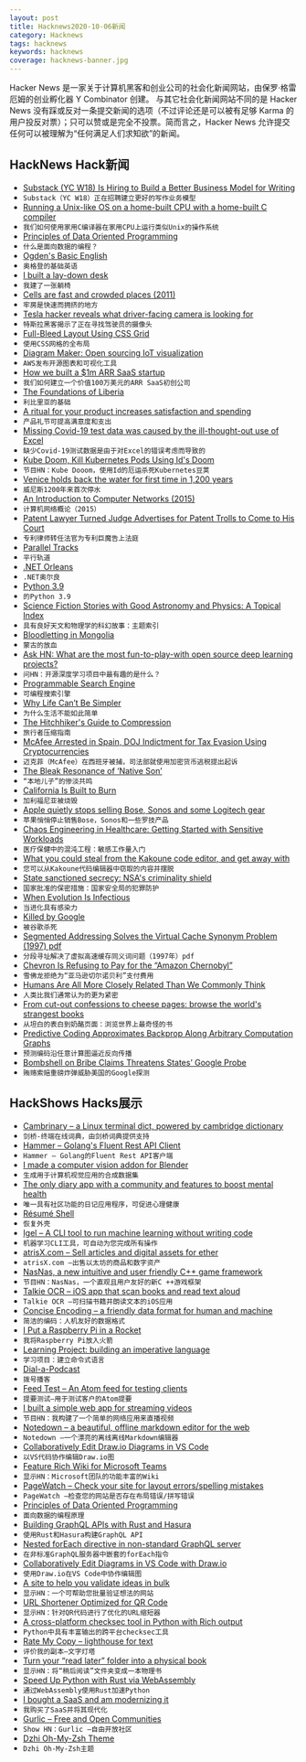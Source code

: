 ```yaml
---
layout: post
title: Hacknews2020-10-06新闻
category: Hacknews
tags: hacknews
keywords: hacknews
coverage: hacknews-banner.jpg
---
```


Hacker News 是一家关于计算机黑客和创业公司的社会化新闻网站，由保罗·格雷厄姆的创业孵化器 Y Combinator 创建。
与其它社会化新闻网站不同的是 Hacker News 没有踩或反对一条提交新闻的选项（不过评论还是可以被有足够 Karma 的用户投反对票）；只可以赞或是完全不投票。简而言之，Hacker News 允许提交任何可以被理解为“任何满足人们求知欲”的新闻。

## HackNews Hack新闻


- [Substack (YC W18) Is Hiring to Build a Better Business Model for Writing](https://substack.com/jobs)
- `Substack（YC W18）正在招聘建立更好的写作业务模型`
- [Running a Unix-like OS on a home-built CPU with a home-built C compiler](https://fuel.edby.coffee/posts/how-we-ported-xv6-os-to-a-home-built-cpu-with-a-home-built-c-compiler/)
- `我们如何使用家用C编译器在家用CPU上运行类似Unix的操作系统`
- [Principles of Data Oriented Programming](https://blog.klipse.tech/databook/2020/09/29/do-principles.html?essence)
- `什么是面向数据的编程？`
- [Ogden's Basic English](http://ogden.basic-english.org/)
- `奥格登的基础英语`
- [I built a lay-down desk](https://blog.luap.info/drafts/i-built-a-lay-down-desk.html?hnn)
- `我建了一张躺椅`
- [Cells are fast and crowded places (2011)](http://www.righto.com/2011/07/cells-are-very-fast-and-crowded-places.html)
- `牢房是快速而拥挤的地方`
- [Tesla hacker reveals what driver-facing camera is looking for](https://electrek.co/2020/10/04/tesla-hacker-driver-facing-camera-looking-for/)
- `特斯拉黑客揭示了正在寻找驾驶员的摄像头`
- [Full-Bleed Layout Using CSS Grid](https://www.joshwcomeau.com/css/full-bleed/)
- `使用CSS网格的全布局`
- [Diagram Maker: Open sourcing IoT visualization](https://aws.amazon.com/blogs/opensource/diagram-maker-open-sourcing-iot-visualization/)
- `AWS发布开源图表和可视化工具`
- [How we built a $1m ARR SaaS startup](https://canny.io/blog/how-we-built-a-1m-arr-saas-startup/)
- `我们如何建立一个价值100万美元的ARR SaaS初创公司`
- [The Foundations of Liberia](https://www.historytoday.com/archive/feature/foundations-liberia)
- `利比里亚的基础`
- [A ritual for your product increases satisfaction and spending](https://ariyh.substack.com/p/attach-a-ritual-to-your-product)
- `产品礼节可提高满意度和支出`
- [Missing Covid-19 test data was caused by the ill-thought-out use of Excel](https://www.bbc.com/news/technology-54423988)
- `缺少Covid-19测试数据是由于对Excel的错误考虑而导致的`
- [Kube Doom, Kill Kubernetes Pods Using Id's Doom](https://github.com/storax/kubedoom)
- `节目HN：Kube Dooom，使用Id的厄运杀死Kubernetes豆荚`
- [Venice holds back the water for first time in 1,200 years](https://www.cnn.com/travel/article/venice-flood-barrier/index.html)
- `威尼斯1200年来首次停水`
- [An Introduction to Computer Networks (2015)](http://intronetworks.cs.luc.edu/current/html/intro.html)
- `计算机网络概论（2015）`
- [Patent Lawyer Turned Judge Advertises for Patent Trolls to Come to His Court](https://www.techdirt.com/articles/20200927/01044945391/former-patent-litigator-becomes-federal-judge-begins-advertising-patent-trolls-to-come-to-his-court-they-have-droves.shtml)
- `专利律师转任法官为专利巨魔告上法庭`
- [Parallel Tracks](https://defmacro.substack.com/p/parallel-tracks)
- `平行轨道`
- [.NET Orleans](http://dotnet.github.io/orleans/)
- `.NET奥尔良`
- [Python 3.9](https://docs.python.org/release/3.9.0/whatsnew/3.9.html)
- `的Python 3.9`
- [Science Fiction Stories with Good Astronomy and Physics: A Topical Index](https://astrosociety.org/file_download/inline/621a63fc-04d5-4794-8d2b-38e7195056e9)
- `具有良好天文和物理学的科幻故事：主题索引`
- [Bloodletting in Mongolia](https://press-files.anu.edu.au/downloads/press/n7034/html/05-bloodletting-in-mongolia/index.html)
- `蒙古的放血`
- [Ask HN: What are the most fun-to-play-with open source deep learning projects?](item?id=24691990)
- `问HN：开源深度学习项目中最有趣的是什么？`
- [Programmable Search Engine](https://programmablesearchengine.google.com/about/)
- `可编程搜索引擎`
- [Why Life Can’t Be Simpler](https://fs.blog/2020/10/why-life-cant-be-simpler/)
- `为什么生活不能如此简单`
- [The Hitchhiker's Guide to Compression](https://go-compression.github.io/)
- `旅行者压缩指南`
- [McAfee Arrested in Spain, DOJ Indictment for Tax Evasion Using Cryptocurrencies](https://www.justice.gov/opa/pr/john-mcafee-indicted-tax-evasion)
- `迈克菲（McAfee）在西班牙被捕，司法部就使用加密货币逃税提出起诉`
- [The Bleak Resonance of ‘Native Son’](https://www.nybooks.com/daily/2020/10/01/the-bleak-resonance-of-native-son/)
- `“本地儿子”的惨淡共鸣`
- [California Is Built to Burn](https://www.spiegel.de/international/world/fire-historian-on-the-west-coast-wildfires-california-is-built-to-burn-to-burn-explosively-a-44380d6a-b9e6-468c-9090-e7aad3a366b7)
- `加利福尼亚被烧毁`
- [Apple quietly stops selling Bose, Sonos and some Logitech gear](https://www.theverge.com/2020/10/5/21503421/apple-stop-selling-bose-sonos-logitech-headphones-speakers)
- `苹果悄悄停止销售Bose，Sonos和一些罗技产品`
- [Chaos Engineering in Healthcare: Getting Started with Sensitive Workloads](https://www.infoq.com/articles/chaos-engineering-healthcare/)
- `医疗保健中的混沌工程：敏感工作量入门`
- [What you could steal from the Kakoune code editor, and get away with](https://kakoune-editor.github.io/community-articles/2020/10/01/what_steal_get_away_kakoune.html)
- `您可以从Kakoune代码编辑器中窃取的内容并摆脱`
- [State sanctioned secrecy: NSA's criminality shield](https://thehill.com/blogs/congress-blog/politics/516064-state-sanctioned-secrecy-nsas-criminality-shield)
- `国家批准的保密措施：国家安全局的犯罪防护`
- [When Evolution Is Infectious](http://nautil.us/issue/90/something-green/when-evolution-is-infectious-rp)
- `当进化具有感染力`
- [Killed by Google](https://killedbygoogle.com/)
- `被谷歌杀死`
- [Segmented Addressing Solves the Virtual Cache Synonym Problem (1997) pdf](https://user.eng.umd.edu/~blj/papers/UMD-SCA-97-01.pdf)
- `分段寻址解决了虚拟高速缓存同义词问题（1997年）pdf`
- [Chevron Is Refusing to Pay for the “Amazon Chernobyl”](https://amazonwatch.org/news/2020/0917-chevron-is-refusing-to-pay-for-the-amazon-chernobyl)
- `雪佛龙拒绝为“亚马逊切尔诺贝利”支付费用`
- [Humans Are All More Closely Related Than We Commonly Think](https://www.scientificamerican.com/article/humans-are-all-more-closely-related-than-we-commonly-think/)
- `人类比我们通常认为的更为紧密`
- [From cut-out confessions to cheese pages: browse the world's strangest books](https://www.theguardian.com/books/2020/oct/01/browsing-the-madmans-library-edward-brooke-hitching)
- `从坦白的表白到奶酪页面：浏览世界上最奇怪的书`
- [Predictive Coding Approximates Backprop Along Arbitrary Computation Graphs](https://openreview.net/forum?id=PdauS7wZBfC)
- `预测编码沿任意计算图逼近反向传播`
- [Bombshell on Bribe Claims Threatens States’ Google Probe](https://www.bloomberg.com/news/articles/2020-10-05/texas-bombshell-on-bribe-claims-threatens-states-google-probe)
- `贿赂索赔重磅炸弹威胁美国的Google探测`


## HackShows Hacks展示

- [ Cambrinary – a Linux terminal dict, powered by cambridge dictionary](https://github.com/xueyuanl/cambrinary)
- `剑桥-终端在线词典，由剑桥词典提供支持`
- [ Hammer – Golang's Fluent Rest API Client](https://github.com/ShaileshSurya/hammer)
- `Hammer – Golang的Fluent Rest API客户端`
- [ I made a computer vision addon for Blender](https://github.com/Cartucho/vision_blender)
- `生成用于计算机视觉应用的合成数据集`
- [ The only diary app with a community and features to boost mental health](https://www.goodnightjournal.com/)
- `唯一具有社区功能的日记应用程序，可促进心理健康`
- [ Résumé Shell](https://feelqah.github.io/)
- `恢复外壳`
- [ Igel – A CLI tool to run machine learning without writing code](https://github.com/nidhaloff/igel)
- `机器学习CLI工具，可自动为您完成所有操作`
- [ atrisX.com – Sell articles and digital assets for ether](https://atrisx.com?ref=hn)
- `atrisX.com –出售以太坊的商品和数字资产`
- [ NasNas, a new intuitive and user friendly C++ game framework](https://github.com/Madour/NasNas)
- `节目HN：NasNas，一个直观且用户友好的新C ++游戏框架`
- [ Talkie OCR – iOS app that scan books and read text aloud](https://apps.apple.com/us/app/id1512795289)
- `Talkie OCR –可扫描书籍并朗读文本的iOS应用`
- [ Concise Encoding – a friendly data format for human and machine](https://concise-encoding.org)
- `简洁的编码：人机友好的数据格式`
- [ I Put a Raspberry Pi in a Rocket](https://johnjonesfour.com/2020/10/04/model-rocket-telemetry-part-2/)
- `我将Raspberry Pi放入火箭`
- [ Learning Project: building an imperative language](item?id=24678479)
- `学习项目：建立命令式语言`
- [ Dial-a-Podcast](https://www.dialapodcast.com)
- `拨号播客`
- [ Feed Test – An Atom feed for testing clients](https://feed-test.kevincox.ca/)
- `提要测试–用于测试客户的Atom提要`
- [ I built a simple web app for streaming videos](https://peer-flix.herokuapp.com)
- `节目HN：我构建了一个简单的网络应用来直播视频`
- [ Notedown – a beautiful, offline markdown editor for the web](https://notedown.vasanthv.com)
- `Notedown –一个漂亮的离线离线Markdown编辑器`
- [ Collaboratively Edit Draw.io Diagrams in VS Code](https://github.com/hediet/vscode-drawio/blob/8d7bce826184e98fdccef1fad17dd78abb29090d/README.md#collaboratively-edit-or-present-diagrams)
- `以VS代码协作编辑Draw.io图`
- [ Feature Rich Wiki for Microsoft Teams](https://perfectwiki.xyz/)
- `显示HN：Microsoft团队的功能丰富的Wiki`
- [ PageWatch – Check your site for layout errors/spelling mistakes](https://pagewatch.dev/)
- `PageWatch –检查您的网站是否存在布局错误/拼写错误`
- [ Principles of Data Oriented Programming](https://blog.klipse.tech/databook/2020/09/29/do-principles.html?show)
- `面向数据的编程原理`
- [ Building GraphQL APIs with Rust and Hasura](https://github.com/ronanyeah/rust-hasura)
- `使用Rust和Hasura构建GraphQL API`
- [ Nested forEach directive in non-standard GraphQL server](https://leoloso.com/posts/scripting-capabilities-in-non-standard-graphql-server/)
- `在非标准GraphQL服务器中嵌套的forEach指令`
- [ Collaboratively Edit Diagrams in VS Code with Draw.io](https://github.com/hediet/vscode-drawio/blob/14209ad462028cbf7013bc8e094bf0fc6e811d30/README.md#collaboratively-edit-or-present-diagrams)
- `使用Draw.io在VS Code中协作编辑图`
- [ A site to help you validate ideas in bulk](item?id=24689091)
- `显示HN：一个可帮助您批量验证想法的网站`
- [ URL Shortener Optimized for QR Code](https://ku.ag)
- `显示HN：针对QR代码进行了优化的URL缩短器`
- [ A cross-platform checksec tool in Python with Rich output](https://github.com/Wenzel/checksec.py)
- `Python中具有丰富输出的跨平台checksec工具`
- [ Rate My Copy – lighthouse for text](https://ratemycopy.ritza.co/)
- `评价我的副本–文字灯塔`
- [ Turn your “read later” folder into a physical book](item?id=24690310)
- `显示HN：将“稍后阅读”文件夹变成一本物理书`
- [ Speed Up Python with Rust via WebAssembly](https://github.com/savarin/bridge)
- `通过WebAssembly使用Rust加速Python`
- [ I bought a SaaS and am modernizing it](https://nathan.stitt.org/myclientspot/purchasing-myclientspot/)
- `我购买了SaaS并将其现代化`
- [ Gurlic – Free and Open Communities](https://gurlic.com)
- `Show HN：Gurlic –自由开放社区`
- [ Dzhi Oh-My-Zsh Theme](https://github.com/pentago/dzhi-zsh-theme)
- `Dzhi Oh-My-Zsh主题`

